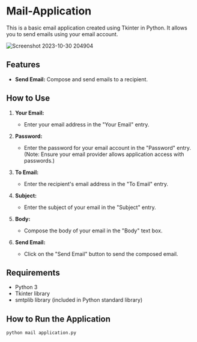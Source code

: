 # Mail-Application

This is a basic email application created using Tkinter in Python. It allows you to send emails using your email account.

![Screenshot 2023-10-30 204904](https://github.com/Rithikraj7/Mail-Application/assets/108055323/0f025c59-9080-484a-855b-51f7d5c4f646)

## Features

- **Send Email:** Compose and send emails to a recipient.

## How to Use

1. **Your Email:**
   - Enter your email address in the "Your Email" entry.

2. **Password:**
   - Enter the password for your email account in the "Password" entry. (Note: Ensure your email provider allows application access with passwords.)

3. **To Email:**
   - Enter the recipient's email address in the "To Email" entry.

4. **Subject:**
   - Enter the subject of your email in the "Subject" entry.

5. **Body:**
   - Compose the body of your email in the "Body" text box.

6. **Send Email:**
   - Click on the "Send Email" button to send the composed email.

## Requirements

- Python 3
- Tkinter library
- smtplib library (included in Python standard library)

## How to Run the Application

```bash
python mail application.py
